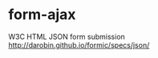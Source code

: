 form-ajax
===============
W3C HTML JSON form submission
http://darobin.github.io/formic/specs/json/
